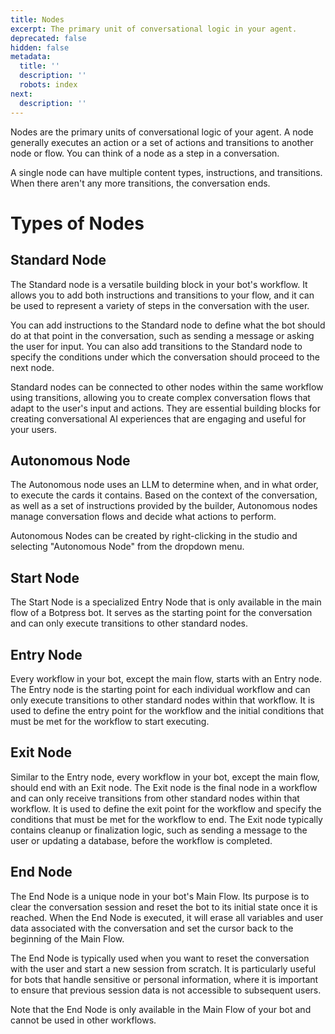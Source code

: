 ```yaml
---
title: Nodes
excerpt: The primary unit of conversational logic in your agent.
deprecated: false
hidden: false
metadata:
  title: ''
  description: ''
  robots: index
next:
  description: ''
---
```

Nodes are the primary units of conversational logic of your agent. A node generally executes an action or a set of actions and transitions to another node or flow. You can think of a node as a step in a conversation.

A single node can have multiple content types, instructions, and transitions. When there aren't any more transitions, the conversation ends.

# Types of Nodes

## Standard Node

The Standard node is a versatile building block in your bot's workflow. It allows you to add both instructions and transitions to your flow, and it can be used to represent a variety of steps in the conversation with the user.

You can add instructions to the Standard node to define what the bot should do at that point in the conversation, such as sending a message or asking the user for input. You can also add transitions to the Standard node to specify the conditions under which the conversation should proceed to the next node.

Standard nodes can be connected to other nodes within the same workflow using transitions, allowing you to create complex conversation flows that adapt to the user's input and actions. They are essential building blocks for creating conversational AI experiences that are engaging and useful for your users.

## Autonomous Node

The Autonomous node uses an LLM to determine when, and in what order, to execute the cards it contains. Based on the context of the conversation, as well as a set of instructions provided by the builder, Autonomous nodes manage conversation flows and decide what actions to perform.

Autonomous Nodes can be created by right-clicking in the studio and selecting "Autonomous Node" from the dropdown menu.

## Start Node

The Start Node is a specialized Entry Node that is only available in the main flow of a Botpress bot. It serves as the starting point for the conversation and can only execute transitions to other standard nodes.

## Entry Node

Every workflow in your bot, except the main flow, starts with an Entry node. The Entry node is the starting point for each individual workflow and can only execute transitions to other standard nodes within that workflow. It is used to define the entry point for the workflow and the initial conditions that must be met for the workflow to start executing.

## Exit Node

Similar to the Entry node, every workflow in your bot, except the main flow, should end with an Exit node. The Exit node is the final node in a workflow and can only receive transitions from other standard nodes within that workflow. It is used to define the exit point for the workflow and specify the conditions that must be met for the workflow to end. The Exit node typically contains cleanup or finalization logic, such as sending a message to the user or updating a database, before the workflow is completed.

## End Node

The End Node is a unique node in your bot's Main Flow. Its purpose is to clear the conversation session and reset the bot to its initial state once it is reached. When the End Node is executed, it will erase all variables and user data associated with the conversation and set the cursor back to the beginning of the Main Flow.

The End Node is typically used when you want to reset the conversation with the user and start a new session from scratch. It is particularly useful for bots that handle sensitive or personal information, where it is important to ensure that previous session data is not accessible to subsequent users.

Note that the End Node is only available in the Main Flow of your bot and cannot be used in other workflows.
